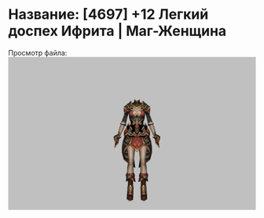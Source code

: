 # Название: [4697] +12 Легкий доспех Ифрита | Маг-Женщина

Просмотр файла:
![p050020.png](p050020.png)